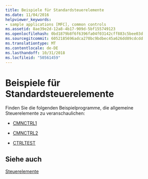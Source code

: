 ```yaml
---
title: Beispiele für Standardsteuerelemente
ms.date: 11/04/2016
helpviewer_keywords:
- sample applications [MFC], common controls
ms.assetid: 8ae39e2d-12a8-4b17-909d-5bf155749123
ms.openlocfilehash: 0bd1879b8f6f6396fa04f03142cff883c5bee03d
ms.sourcegitcommit: 6052185696adca270bc9bdbec45a626dd89cdcdd
ms.translationtype: MT
ms.contentlocale: de-DE
ms.lasthandoff: 10/31/2018
ms.locfileid: "50561459"
---
```

# <a name="common-control-sample-list"></a>Beispiele für Standardsteuerelemente

Finden Sie die folgenden Beispielprogramme, die allgemeine Steuerelemente zu veranschaulichen:

- [CMNCTRL1](../visual-cpp-samples.md)

- [CMNCTRL2](../visual-cpp-samples.md)

- [CTRLTEST](../visual-cpp-samples.md)

## <a name="see-also"></a>Siehe auch

[Steuerelemente](../mfc/controls-mfc.md)

